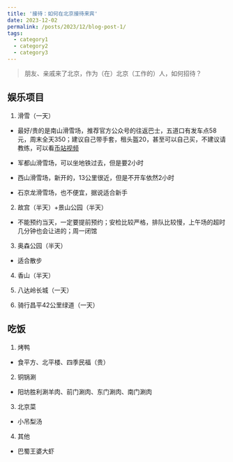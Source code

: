 ```yaml
---
title: '接待：如何在北京接待来宾'
date: 2023-12-02
permalink: /posts/2023/12/blog-post-1/
tags:
  - category1
  - category2
  - category3
---
```


> 朋友、亲戚来了北京，作为（在）北京（工作的）人，如何招待？

## 娱乐项目

1. 滑雪（一天）

- 最好/贵的是南山滑雪场，推荐官方公众号的往返巴士，五道口有发车点58元，周末全天350；建议自己带手套，租头盔20，甚至可以自己买，不建议请教练，可以看[币站视频](https://space.bilibili.com/364913714)

- 军都山滑雪场，可以坐地铁过去，但是要2小时

- 西山滑雪场，新开的，13公里很近，但是不开车依然2小时

- 石京龙滑雪场，也不便宜，据说适合新手

2. 故宫（半天）+景山公园（半天）

  - 不能预约当天，一定要提前预约；安检比较严格，排队比较慢，上午场的超时几分钟也会让进的；周一闭馆

3. 奥森公园（半天）

  - 适合散步

4. 香山（半天）

5. 八达岭长城（一天）

5. 骑行昌平42公里绿道（一天）

## 吃饭

1. 烤鸭

  - 食平方、北平楼、四季民福（贵）

2. 铜锅涮

  - 阳坊胜利涮羊肉、前门涮肉、东门涮肉、南门涮肉

3. 北京菜

  - 小吊梨汤

4. 其他

  - 巴蜀王婆大虾